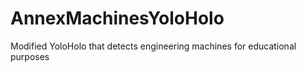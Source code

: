 # AnnexMachinesYoloHolo
Modified YoloHolo that detects engineering machines for educational purposes
